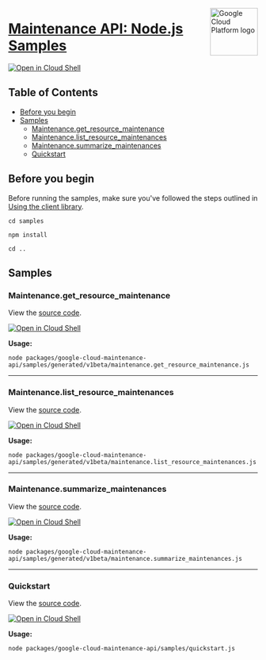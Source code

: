 [//]: # "This README.md file is auto-generated, all changes to this file will be lost."
[//]: # "To regenerate it, use `python -m synthtool`."
<img src="https://avatars2.githubusercontent.com/u/2810941?v=3&s=96" alt="Google Cloud Platform logo" title="Google Cloud Platform" align="right" height="96" width="96"/>

# [Maintenance API: Node.js Samples](https://github.com/googleapis/google-cloud-node)

[![Open in Cloud Shell][shell_img]][shell_link]



## Table of Contents

* [Before you begin](#before-you-begin)
* [Samples](#samples)
  * [Maintenance.get_resource_maintenance](#maintenance.get_resource_maintenance)
  * [Maintenance.list_resource_maintenances](#maintenance.list_resource_maintenances)
  * [Maintenance.summarize_maintenances](#maintenance.summarize_maintenances)
  * [Quickstart](#quickstart)

## Before you begin

Before running the samples, make sure you've followed the steps outlined in
[Using the client library](https://github.com/googleapis/google-cloud-node#using-the-client-library).

`cd samples`

`npm install`

`cd ..`

## Samples



### Maintenance.get_resource_maintenance

View the [source code](https://github.com/googleapis/google-cloud-node/blob/main/packages/google-cloud-maintenance-api/samples/generated/v1beta/maintenance.get_resource_maintenance.js).

[![Open in Cloud Shell][shell_img]](https://console.cloud.google.com/cloudshell/open?git_repo=https://github.com/googleapis/google-cloud-node&page=editor&open_in_editor=packages/google-cloud-maintenance-api/samples/generated/v1beta/maintenance.get_resource_maintenance.js,samples/README.md)

__Usage:__


`node packages/google-cloud-maintenance-api/samples/generated/v1beta/maintenance.get_resource_maintenance.js`


-----




### Maintenance.list_resource_maintenances

View the [source code](https://github.com/googleapis/google-cloud-node/blob/main/packages/google-cloud-maintenance-api/samples/generated/v1beta/maintenance.list_resource_maintenances.js).

[![Open in Cloud Shell][shell_img]](https://console.cloud.google.com/cloudshell/open?git_repo=https://github.com/googleapis/google-cloud-node&page=editor&open_in_editor=packages/google-cloud-maintenance-api/samples/generated/v1beta/maintenance.list_resource_maintenances.js,samples/README.md)

__Usage:__


`node packages/google-cloud-maintenance-api/samples/generated/v1beta/maintenance.list_resource_maintenances.js`


-----




### Maintenance.summarize_maintenances

View the [source code](https://github.com/googleapis/google-cloud-node/blob/main/packages/google-cloud-maintenance-api/samples/generated/v1beta/maintenance.summarize_maintenances.js).

[![Open in Cloud Shell][shell_img]](https://console.cloud.google.com/cloudshell/open?git_repo=https://github.com/googleapis/google-cloud-node&page=editor&open_in_editor=packages/google-cloud-maintenance-api/samples/generated/v1beta/maintenance.summarize_maintenances.js,samples/README.md)

__Usage:__


`node packages/google-cloud-maintenance-api/samples/generated/v1beta/maintenance.summarize_maintenances.js`


-----




### Quickstart

View the [source code](https://github.com/googleapis/google-cloud-node/blob/main/packages/google-cloud-maintenance-api/samples/quickstart.js).

[![Open in Cloud Shell][shell_img]](https://console.cloud.google.com/cloudshell/open?git_repo=https://github.com/googleapis/google-cloud-node&page=editor&open_in_editor=packages/google-cloud-maintenance-api/samples/quickstart.js,samples/README.md)

__Usage:__


`node packages/google-cloud-maintenance-api/samples/quickstart.js`






[shell_img]: https://gstatic.com/cloudssh/images/open-btn.png
[shell_link]: https://console.cloud.google.com/cloudshell/open?git_repo=https://github.com/googleapis/google-cloud-node&page=editor&open_in_editor=samples/README.md
[product-docs]: https://cloud.google.com/unified-maintenance/docs/overview
